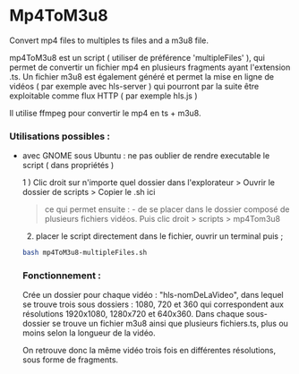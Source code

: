 # Mp4ToM3u8

Convert mp4 files to multiples ts files and a m3u8 file.

mp4ToM3u8 est un script ( utiliser de préférence 'multipleFiles' ), qui permet de convertir un fichier mp4 en plusieurs fragments ayant l'extension .ts.
Un fichier m3u8 est également généré et permet la mise en ligne de vidéos ( par exemple avec hls-server ) qui pourront par la suite être exploitable comme flux HTTP
( par exemple hls.js ) 

Il utilise ffmpeg pour convertir le mp4 en ts + m3u8.

### Utilisations possibles : 

- avec GNOME sous Ubuntu : ne pas oublier de rendre executable le script ( dans propriétés ) 

  1 ) Clic droit sur n'importe quel dossier dans l'explorateur > Ouvrir le dossier de scripts > Copier le .sh ici 
  > ce qui permet ensuite : - de se placer dans le dossier composé de plusieurs fichiers vidéos. Puis clic droit > scripts > mp4Tom3u8
  2) placer le script directement dans le fichier, ouvrir un terminal puis ;

  ```bash 
  bash mp4ToM3u8-multipleFiles.sh
  ```
  
  ### Fonctionnement : 
  
  Crée un dossier pour chaque vidéo : "hls-nomDeLaVideo", dans lequel se trouve trois sous dossiers : 1080, 720 et 360 qui correspondent aux résolutions 1920x1080, 
  1280x720 et 640x360. Dans chaque sous-dossier se trouve un fichier m3u8 ainsi que plusieurs fichiers.ts, plus ou moins selon la longueur de la vidéo.
  
  On retrouve donc la même vidéo trois fois en différentes résolutions, sous forme de fragments.
